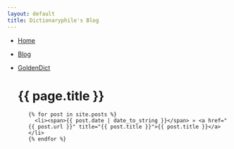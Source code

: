 ```yaml
---
layout: default
title: Dictionaryphile's Blog
---
```

- [Home](/)
- [Blog](/blog/)
- [GoldenDict](/goldendict/)
	<h1>{{ page.title }}</h1>
	<ul class="posts">

	  {% for post in site.posts %}
	    <li><span>{{ post.date | date_to_string }}</span> » <a href="{{ post.url }}" title="{{ post.title }}">{{ post.title }}</a></li>
	  {% endfor %}
	</ul>